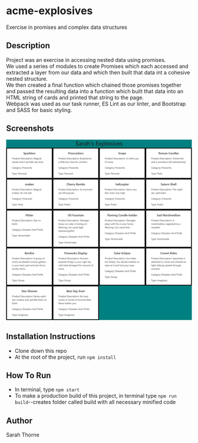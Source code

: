 # acme-explosives  
Exercise in promises and complex data structures  
## Description  
Project was an exercise in accessing nested data using promises.  
We used a series of modules to create Promises which each accessed and extracted a layer from our data and which then built that data int a cohesive nested structure.  
We then created a final function which chained those promises together and passed the resulting data into a function which built that data into an HTML string of cards and printed that string to the page.  
Webpack was used as our task runner, ES Lint as our linter, and Bootstrap and SASS for basic styling.  
## Screenshots  
![Screenshot of page on load showing title and 18 product cards with titles and product info](https://raw.githubusercontent.com/sarahjulesthorne/acme-explosives/master/src/assets/images/screenshot.png "Screenshot of page on load showing title and 18 product cards with titles and product info")  
## Installation Instructions  
* Clone down this repo  
* At the root of the project, run `npm install`  
## How To Run  
* In terminal, type `npm start`  
* To make a production build of this project, in terminal type `npm run build`--creates folder called build with all necessary minified code  
## Author  
Sarah Thorne  
